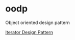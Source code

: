 # oodp
Object oriented design pattern

<a href='https://github.com/rexian/oodp/tree/master/src/org/wildfire/design/behavior/iterator' id='iterator-design-pattern' class='anchor' aria-hidden='true'>Iterator Design Pattern</a>
